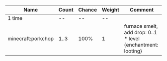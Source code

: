 | Name               | Count | Chance | Weight | Comment                                                      |
| ------------------ | ----- | ------ | ------ | ------------------------------------------------------------ |
| 1 time             |    -- |     -- |     -- |                                                              |
| minecraft:porkchop |  1..3 |   100% |      1 | furnace smelt, add drop: 0..1 * level {enchantment: looting} |
